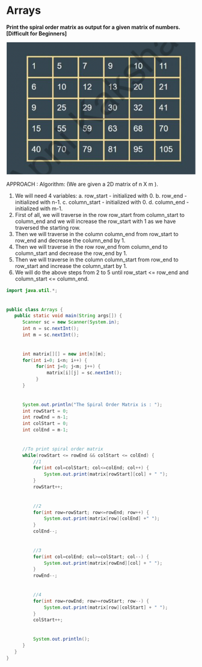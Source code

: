# **Arrays**

**Print the spiral order matrix as output for a given matrix of numbers. [Difficult for Beginners]**

![](spiralMatrix.png)

APPROACH :
Algorithm: (We are given a 2D matrix of n X m ).

1. We will need 4 variables:
   a. row_start - initialized with 0.
   b. row_end - initialized with n-1.
   c. column_start - initialized with 0.
   d. column_end - initialized with m-1.
1. First of all, we will traverse in the row row_start from column_start
   to column_end and we will increase the row_start with 1 as we have
   traversed the starting row.
1. Then we will traverse in the column column_end from row_start to
   row_end and decrease the column_end by 1.
1. Then we will traverse in the row row_end from column_end to
   column_start and decrease the row_end by 1.
1. Then we will traverse in the column column_start from row_end to
   row_start and increase the column_start by 1.
1. We will do the above steps from 2 to 5 until row_start <= row_end
   and column_start <= column_end.

```java
import java.util.*;


public class Arrays {
   public static void main(String args[]) {
      Scanner sc = new Scanner(System.in);
      int n = sc.nextInt();
      int m = sc.nextInt();


      int matrix[][] = new int[n][m];
      for(int i=0; i<n; i++) {
           for(int j=0; j<m; j++) {
               matrix[i][j] = sc.nextInt();
           }
      }


      System.out.println("The Spiral Order Matrix is : ");
      int rowStart = 0;
      int rowEnd = n-1;
      int colStart = 0;
      int colEnd = m-1;


      //To print spiral order matrix
      while(rowStart <= rowEnd && colStart <= colEnd) {
          //1
          for(int col=colStart; col<=colEnd; col++) {
              System.out.print(matrix[rowStart][col] + " ");
          }
          rowStart++;


          //2
          for(int row=rowStart; row<=rowEnd; row++) {
              System.out.print(matrix[row][colEnd] +" ");
          }
          colEnd--;


          //3
          for(int col=colEnd; col>=colStart; col--) {
              System.out.print(matrix[rowEnd][col] + " ");
          }
          rowEnd--;


          //4
          for(int row=rowEnd; row>=rowStart; row--) {
              System.out.print(matrix[row][colStart] + " ");
          }
          colStart++;


          System.out.println();
      }
   }
}

```
